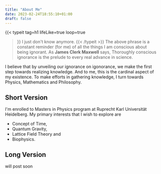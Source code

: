 ```yaml
---
title: "About Me"
date: 2023-02-24T18:55:10+01:00
draft: false
---
```

{{< typeit 
  tag=h1
  lifeLike=true
  loop=true
>}}
I just don't know anymore.
{{< /typeit >}}
The above phrase is a constant reminder (for me) of all the things I am conscious about being ignorant. As **James Clerk Maxwell** says,
> Thoroughly conscious ignorance is the prelude to every real advance in science.

I believe that by unveiling our ignorance on igonorance, we make the first step towards realizing knowledge. And to me, this is the cardinal aspect of my existence. To make efforts in gathering knowledge, I turn towards Physics, Mathematics and Philosophy.
## Short Version
I'm enrolled to Masters in Physics program at Ruprecht Karl Universität Heidelberg. My primary interests that I wish to explore are 
- Concept of Time, 
- Quantum Gravity, 
- Lattice Field Theory and
- Biophysics.

## Long Version

will post soon